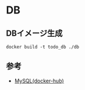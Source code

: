 # DB

## DBイメージ生成

```shell
docker build -t todo_db ./db
```

## 参考

- [MySQL(docker-hub)](https://hub.docker.com/_/mysql)
